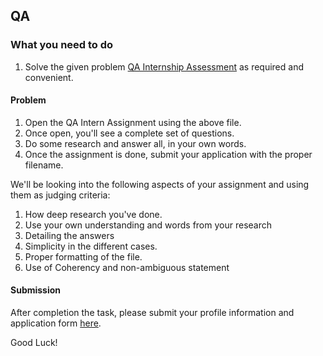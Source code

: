 ## QA

### What you need to do

1. Solve the given problem [QA Internship Assessment](https://github.com/WEBO-Digital/internship-challenges/files/8988849/QA.Internship.Assessment.pdf) as required and convenient. 

#### Problem

1. Open the QA Intern Assignment using the above file.
2. Once open, you'll see a complete set of questions.
3. Do some research and answer all, in your own words.
4. Once the assignment is done, submit your application with the proper filename.

We'll be looking into the following aspects of your assignment and using them as judging criteria:

1. How deep research you've done.
2. Use your own understanding and words from your research
3. Detailing the answers
4. Simplicity in the different cases.
5. Proper formatting of the file.
6. Use of Coherency and non-ambiguous statement

#### Submission

After completion the task, please submit your profile information and application form [here](https://forms.gle/uGUHKif6YoLMh2Mc7). 

Good Luck!

